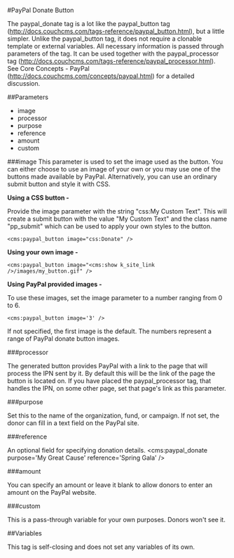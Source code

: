 #PayPal Donate Button

The paypal_donate tag is a lot like the paypal_button tag (http://docs.couchcms.com/tags-reference/paypal_button.html), but a little simpler. Unlike the paypal_button tag, it does not require a clonable template or external variables. All necessary information is passed through parameters of the tag. It can be used together with the paypal_processor tag (http://docs.couchcms.com/tags-reference/paypal_processor.html). See Core Concepts - PayPal (http://docs.couchcms.com/concepts/paypal.html) for a detailed discussion.

##Parameters
- image
- processor
- purpose
- reference
- amount
- custom

###image
This parameter is used to set the image used as the button.
You can either choose to use an image of your own or you may use one of the buttons made available by PayPal. Alternatively, you can use an ordinary submit button and style it with CSS.

**Using a CSS button -**

Provide the image parameter with the string "css:My Custom Text". This will create a submit button with the value "My Custom Text" and the class name "pp_submit" which can be used to apply your own styles to the button.

	<cms:paypal_button image="css:Donate" />

**Using your own image -**

	<cms:paypal_button image="<cms:show k_site_link />/images/my_button.gif" />

**Using PayPal provided images -**

To use these images, set the image parameter to a number ranging from 0 to 6.

	<cms:paypal_button image='3' />

If not specified, the first image is the default. The numbers represent a range of PayPal donate button images.

###processor

The generated button provides PayPal with a link to the page that will process the IPN sent by it. By default this will be the link of the page the button is located on. If you have placed the paypal_processor tag, that handles the IPN, on some other page, set that page's link as this parameter.

###purpose

Set this to the name of the organization, fund, or campaign. If not set, the donor can fill in a text field on the PayPal site.

###reference

An optional field for specifying donation details.
<cms:paypal_donate purpose='My Great Cause' reference='Spring Gala' />

###amount

You can specify an amount or leave it blank to allow donors to enter an amount on the PayPal website.

###custom

This is a pass-through variable for your own purposes. Donors won't see it. 

##Variables

This tag is self-closing and does not set any variables of its own.

